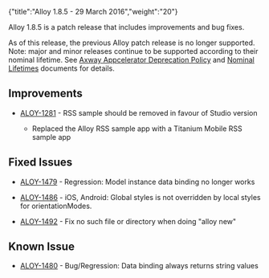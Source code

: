{"title":"Alloy 1.8.5 - 29 March 2016","weight":"20"}

Alloy 1.8.5 is a patch release that includes improvements and bug fixes.

As of this release, the previous Alloy patch release is no longer supported. Note: major and minor releases continue to be supported according to their nominal lifetime. See [Axway Appcelerator Deprecation Policy](/docs/appc/AMPLIFY_Appcelerator_Services_Overview/Axway_Appcelerator_Deprecation_Policy/) and [Nominal Lifetimes](/docs/appc/AMPLIFY_Appcelerator_Services_Overview/Axway_Appcelerator_Product_Lifecycle/#nominal-lifetimes) documents for details.

## Improvements

* [ALOY-1281](https://jira.appcelerator.org/browse/ALOY-1281) - RSS sample should be removed in favour of Studio version

    * Replaced the Alloy RSS sample app with a Titanium Mobile RSS sample app

## Fixed Issues

* [ALOY-1479](https://jira.appcelerator.org/browse/ALOY-1479) - Regression: Model instance data binding no longer works

* [ALOY-1486](https://jira.appcelerator.org/browse/ALOY-1486) - iOS, Android: Global styles is not overridden by local styles for orientationModes.

* [ALOY-1492](https://jira.appcelerator.org/browse/ALOY-1492) - Fix no such file or directory when doing "alloy new"

## Known Issue

* [ALOY-1480](https://jira.appcelerator.org/browse/ALOY-1480) - Bug/Regression: Data binding always returns string values
